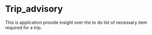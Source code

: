 # Trip_advisory
This is application provide insight over the to do list of necessary item required for a trip.
